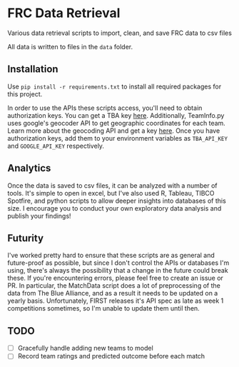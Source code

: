 # FRC Data Retrieval

Various data retrieval scripts to import, clean, and save FRC data to csv files

All data is written to files in the `data` folder.

## Installation

Use `pip install -r requirements.txt` to install all required packages for this
project.

In order to use the APIs these scripts access, you'll need to obtain
authorization keys. You can get a TBA key
[here](https://www.thebluealliance.com/account/). Additionally, TeamInfo.py uses
google's geocoder API to get geographic coordinates for each team. Learn more
about the geocoding API and get a key
[here](https://developers.google.com/maps/documentation/geocoding/get-api-key).
Once you have authorization keys, add them to your environment variables as
`TBA_API_KEY` and `GOOGLE_API_KEY` respectively.

## Analytics

Once the data is saved to csv files, it can be analyzed with a number of tools.
It's simple to open in excel, but I've also used R, Tableau, TIBCO Spotfire, and
python scripts to allow deeper insights into databases of this size. I encourage
you to conduct your own exploratory data analysis and publish your findings!

## Futurity

I've worked pretty hard to ensure that these scripts are as general and
future-proof as possible, but since I don't control the APIs or databases I'm
using, there's always the possibility that a change in the future could break
these. If you're encountering errors, please feel free to create an issue or PR.
In particular, the MatchData script does a lot of preprocessing of the data from
The Blue Alliance, and as a result it needs to be updated on a yearly basis.
Unfortunately, FIRST releases it's API spec as late as week 1 competitions
sometimes, so I'm unable to update them until then.

## TODO

- [ ] Gracefully handle adding new teams to model
- [ ] Record team ratings and predicted outcome before each match
